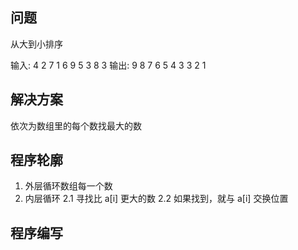 ## 问题

从大到小排序

输入: 4 2 7 1 6 9 5 3 8 3
输出: 9 8 7 6 5 4 3 3 2 1

## 解决方案

依次为数组里的每个数找最大的数

## 程序轮廓

1. 外层循环数组每一个数
2. 内层循环
  2.1 寻找比 a[i] 更大的数
  2.2 如果找到，就与 a[i] 交换位置

## 程序编写
